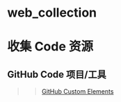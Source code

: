 # web_collection
# 收集 Code 资源
## GitHub Code 项目/工具
>> [GitHub Custom Elements](https://github.com/search?q=topic%3Aweb-components+org%3Agithub)
